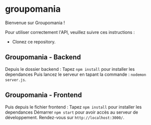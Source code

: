 # groupomania
Bienvenue sur Groupomania ! 

Pour utiliser correctement l'API, veuillez suivre ces instructions :

 - Clonez ce repository. 

 ## Groupomania - Backend
Depuis le dossier backend :
Tapez `npm install` pour installer les dependances 
Puis lancez le serveur en tapant la commande : `nodemon server.js`.

## Groupomania - Frontend
Puis depuis le fichier frontend :
Tapez `npm install` pour installer les dependances 
Démarrer `npm start` pour avoir accès au serveur de développement. 
Rendez-vous sur `http://localhost:3000/`.